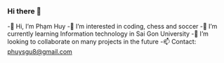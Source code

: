### Hi there 👋


-👋 Hi, I’m Phạm Huy
-👀 I’m interested in coding, chess and soccer
-🌱 I’m currently learning Information technology in Sai Gon University 
-💞️ I’m looking to collaborate on many projects in the future
-📫 Contact: phuysgu8@gmail.com
